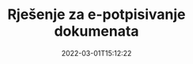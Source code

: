 ---
############################# Static ############################
layout: "product"
date: 2022-03-01T15:12:22
draft: false
#operation: 
#signaturetype: 
#fileformat: 
#productName: Java
lang: hr
#productCode: java
#otherformats: 
#breadcrumb: Put  signature on  for Java
product: "Signature"
product_tag: "signature"

############################# Head ############################
head_title: ".NET, Java, Cloud API-ji i online aplikacije za potpisivanje dokumenata"
head_description: "Nabavite sveobuhvatno rješenje za e-potpis dokumenata za .NET, Java i aplikacije temeljene na oblaku. Potpišite uobičajene formate dokumenata na mreži koristeći jednostavnu značajku povlačenja i ispuštanja"

############################# Header ############################
title: "Rješenje za e-potpisivanje dokumenata"
description: "Potpišite digitalne dokumente i slike na bilo kojoj platformi koristeći naše fleksibilne API-je i rješenja temeljena na aplikacijama za programere i krajnje korisnike."

############################# APIs ###############################
apis:
  enable: true

  api:
    # api loop
    - title: "GroupDocs.Signature High Code API-ji uključuju"
      link: "/signature/"
      label: "Pregledajte sve API-je visokog koda"
      api_product:
        # api_product loop
        - link: "/signature/net/"
          img_alt: "GroupDocs.Signature for .NET"
          image: "/border/groupdocs-signature-net.svg"
          product: "GroupDocs.Signature for"
          platform: ".NET"
          content: "Izvorni .NET API za dodavanje, pretraživanje i provjeru najpopularnijih vrsta digitalnih potpisa u Microsoft Office, PDF, slike i razne druge formate u .NET aplikacijama."

        # api_product loop
        - link: "/signature/java/"
          img_alt: "GroupDocs.Signature for Java"
          image: "/border/groupdocs-signature-java.svg"
          product: "GroupDocs.Signature for"
          platform: "Java"
          content: "Osnažite Java aplikacije s mogućnostima e-potpisa za digitalno potpisivanje širokog raspona dokumenata i slika na bilo kojem operativnom sustavu s instaliranim JDK-om."

        # api_product loop
        - link: "/signature/nodejs-java/"
          img_alt: "GroupDocs.Signature for Node.js via Java"
          image: "/border/groupdocs-signature-nodejs-java.svg"
          product: "GroupDocs.Signature for"
          platform: "Node.js"
          content: "Naše rješenje Node.js proširuje vaše poslovne aplikacije digitalnim potpisivanjem. Jednostavno stavite elektroničke potpise na popularne dokumente i formate slika."

    # api loop
    - title: "GroupDocs.Signature Low Code API-ji uključuju"
      link: "https://products.groupdocs.cloud/signature"
      label: "Pogledajte sve API-je s niskim kodom"
      api_product:
        # api_product loop
        - link: "https://products.groupdocs.cloud/signature/curl"
          img_alt: "GroupDocs.Signature Cloud for cURL"
          image: "https://www.groupdocs.cloud/templates/groupdocscloud/images/sdk/272x272/groupdocs_signature-for-curl.png"
          product: "GroupDocs.Signature"
          platform: "Cloud for cURL"
          content: "Radite s cURL RESTful API-jem za potpis dokumenata za dodavanje i manipuliranje različitim vrstama potpisa u svim popularnim formatima dokumenata, uključujući PDF, Word, Excel i slike."

        # api_product loop
        - link: "https://products.groupdocs.cloud/signature/net"
          img_alt: "GroupDocs.Signature Cloud SDK for .NET"
          image: "https://www.groupdocs.cloud/templates/groupdocscloud/images/sdk/272x272/groupdocs_signature-for-net.png"
          product: "GroupDocs.Signature"
          platform: "Cloud SDK for .NET"
          content: "Jednostavno koristite RESTful API za e-potpis s .NET SDK-om za upravljanje digitalnim potpisom u brojnim formatima dokumenata unutar .NET aplikacija."

        # api_product loop
        - link: "https://products.groupdocs.cloud/signature/java"
          img_alt: "GroupDocs.Signature Cloud SDK for Java"
          image: "https://www.groupdocs.cloud/templates/groupdocscloud/images/sdk/272x272/groupdocs_signature-for-java.png"
          product: "GroupDocs.Signature"
          platform: "Cloud SDK for Java"
          content: "Implementirajte napredne značajke potpisivanja dokumenata u svojim java aplikacijama s posebno dizajniranim SDK-om za potpis dokumenata za Javu."

    # api loop
    - title: "GroupDocs.Signature No Code Apps Include"
      link: "https://products.groupdocs.app/signature"
      label: "Pogledajte sve aplikacije bez koda"
      api_product:
        # api_product loop
        - link: "https://products.groupdocs.app/signature/total"
          img_alt: "GroupDocs.Signature Total"
          image: "https://www.aspose.cloud/templates/asposeapp/images/products/logo/aspose_signature-app.png"
          product: "GroupDocs.Signature"
          platform: "Total"
          content: "Potpišite Microsoft Word, Excel, PowerPoint, Visio i PDF datoteke tekstom, slikom, crtičnim kodom ili QR kodom."

        # api_product loop
        - link: "https://products.groupdocs.app/signature/docx"
          img_alt: "GroupDocs.Signature DOCX"
          image: "https://www.aspose.cloud/templates/groupdocsapp/images/products/logo/groupdocs_words-app.png"
          product: "GroupDocs.Signature"
          platform: "DOCX"
          content: "Besplatno digitalno potpišite Word dokumente izravno iz svog preglednika."

        # api_product loop
        - link: "https://products.groupdocs.app/signature/pdf"
          img_alt: "GroupDocs.Signature PDF"
          image: "https://www.aspose.cloud/templates/groupdocsapp/images/products/logo/groupdocs_pdf-app.png"
          product: "GroupDocs.Signature"
          platform: "PDF"
          content: "e-potpišite PDF datoteke pomoću teksta, slike ili crtičnog koda iz bilo kojeg web preglednika."

############################# Back to top ###############################
back_to_top:
  enable: true
---